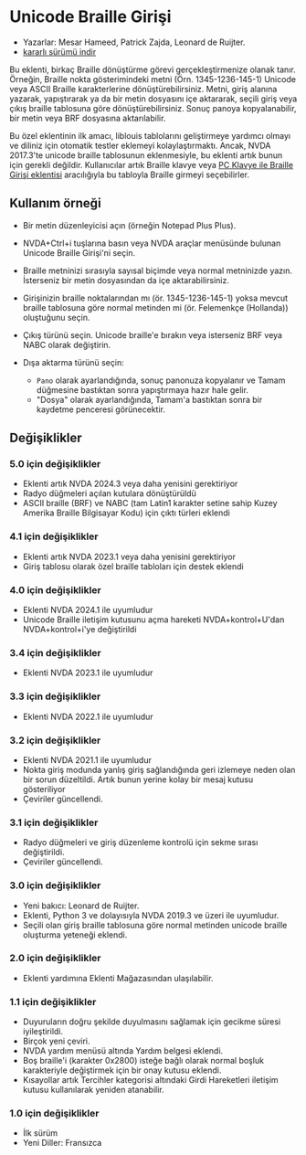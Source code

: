 # Unicode Braille Girişi

* Yazarlar: Mesar Hameed, Patrick Zajda, Leonard de Ruijter.
* [kararlı sürümü indir][1]

Bu eklenti, birkaç Braille dönüştürme görevi gerçekleştirmenize olanak tanır.
Örneğin, Braille nokta gösterimindeki metni (Örn. 1345-1236-145-1) Unicode veya ASCII Braille karakterlerine dönüştürebilirsiniz.
Metni, giriş alanına yazarak, yapıştırarak ya da bir metin dosyasını içe aktararak, seçili giriş veya çıkış braille tablosuna göre dönüştürebilirsiniz.
Sonuç panoya kopyalanabilir, bir metin veya BRF dosyasına aktarılabilir.

Bu özel eklentinin ilk amacı, liblouis tablolarını geliştirmeye yardımcı olmayı ve diliniz için otomatik testler eklemeyi kolaylaştırmaktı.
Ancak, NVDA 2017.3'te unicode braille tablosunun eklenmesiyle, bu eklenti artık bunun için gerekli değildir.
Kullanıcılar artık Braille klavye veya [PC Klavye ile Braille Girişi eklentisi][2] aracılığıyla bu tabloyla Braille girmeyi seçebilirler.

## Kullanım örneği

* Bir metin düzenleyicisi açın (örneğin Notepad Plus Plus).

* NVDA+Ctrl+i tuşlarına basın veya NVDA araçlar menüsünde bulunan Unicode Braille Girişi'ni seçin.

* Braille metninizi sırasıyla sayısal biçimde veya normal metninizde yazın. İsterseniz bir metin dosyasından da içe aktarabilirsiniz.

* Girişinizin braille noktalarından mı (ör. 1345-1236-145-1) yoksa mevcut braille tablosuna göre normal metinden mi (ör. Felemenkçe (Hollanda)) oluştuğunu seçin.

* Çıkış türünü seçin. Unicode braille'e bırakın veya isterseniz BRF veya NABC olarak değiştirin.

* Dışa aktarma türünü seçin:
  * `Pano` olarak ayarlandığında, sonuç panonuza kopyalanır ve  Tamam düğmesine bastıktan sonra yapıştırmaya hazır hale gelir.
  * "Dosya" olarak ayarlandığında, Tamam'a bastıktan sonra bir kaydetme penceresi görünecektir.

## Değişiklikler

### 5.0 için değişiklikler

* Eklenti artık NVDA 2024.3 veya daha yenisini gerektiriyor
* Radyo düğmeleri açılan kutulara dönüştürüldü
* ASCII braille (BRF) ve NABC (tam Latin1 karakter setine sahip Kuzey Amerika Braille Bilgisayar Kodu) için çıktı türleri eklendi

### 4.1 için değişiklikler

* Eklenti artık NVDA 2023.1 veya daha yenisini gerektiriyor
* Giriş tablosu olarak özel braille tabloları için destek eklendi

### 4.0 için değişiklikler

* Eklenti NVDA 2024.1 ile uyumludur
* Unicode Braille iletişim kutusunu açma hareketi NVDA+kontrol+U'dan NVDA+kontrol+i'ye değiştirildi

### 3.4 için değişiklikler

* Eklenti NVDA 2023.1 ile uyumludur

### 3.3 için değişiklikler

* Eklenti NVDA 2022.1 ile uyumludur

### 3.2 için değişiklikler

* Eklenti NVDA 2021.1 ile uyumludur
* Nokta giriş modunda yanlış giriş sağlandığında geri izlemeye neden olan bir sorun düzeltildi. Artık bunun yerine kolay bir mesaj kutusu gösteriliyor
* Çeviriler güncellendi.

### 3.1 için değişiklikler

* Radyo düğmeleri ve giriş düzenleme kontrolü için sekme sırası değiştirildi.
* Çeviriler güncellendi.

### 3.0 için değişiklikler

* Yeni bakıcı: Leonard de Ruijter.
* Eklenti, Python 3 ve dolayısıyla NVDA 2019.3 ve üzeri ile uyumludur.
* Seçili olan giriş braille tablosuna göre normal metinden unicode braille oluşturma yeteneği eklendi.

### 2.0 için değişiklikler

* Eklenti yardımına Eklenti Mağazasından ulaşılabilir.

### 1.1 için değişiklikler

* Duyuruların doğru şekilde duyulmasını sağlamak için gecikme süresi iyileştirildi.
* Birçok yeni çeviri.
* NVDA yardım menüsü altında Yardım belgesi eklendi.
* Boş braille'i (karakter 0x2800) isteğe bağlı olarak normal boşluk karakteriyle değiştirmek için bir onay kutusu eklendi.
* Kısayollar artık Tercihler kategorisi altındaki Girdi Hareketleri iletişim kutusu kullanılarak yeniden atanabilir.

### 1.0 için değişiklikler

* İlk sürüm
* Yeni Diller: Fransızca

[1]: http://addons.nvda-project.org/files/get.php?file=ubi

[2]: https://github.com/nvdaes/pcKbBrl

